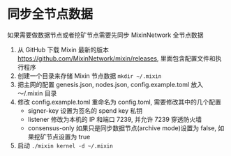 # 同步全节点数据

如果需要做数据节点或者挖矿节点需要先同步 MixinNetwork 全节点数据

1. 从 GitHub 下载 Mixin 最新的版本 https://github.com/MixinNetwork/mixin/releases, 里面包含配置文件和执行程序
2. 创建一个目录来存储 Mixin 节点数据 `mkdir ~/.mixin`
3. 把主网的配置 genesis.json, nodes.json, config.example.toml 放入 ～/.mixin 目录
4. 修改 config.example.toml 重命名为 config.toml, 需要修改其中的几个配置
   - signer-key 设置为签名的 spend key 私钥
   - listener 修改为本机的 IP 和端口 7239, 并允许 7239 穿透防火墙
   - consensus-only 如果只是同步数据节点(archive mode)设置为 false, 如果挖矿节点设置为 true
5. 启动 `./mixin kernel -d ~/.mixin`
